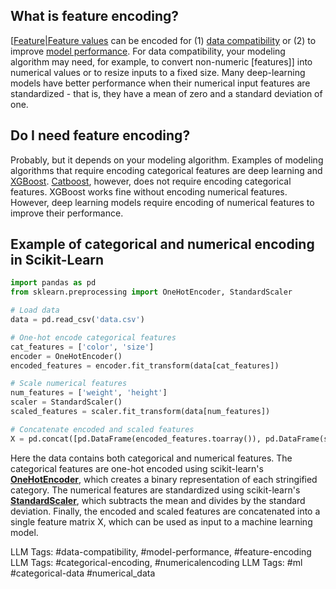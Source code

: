 **What is feature encoding?**
-----------------------------

[[Feature|Feature values](http://www.hopsworks.ai/dictionary/feature-value) can be encoded for (1) [data compatibility](http://www.hopsworks.ai/dictionary/data-compatibility) or (2) to improve [model performance](http://www.hopsworks.ai/dictionary/model-performance). For data compatibility, your modeling algorithm may need, for example, to convert non-numeric [features]] into numerical values or to resize inputs to a fixed size. Many deep-learning models have better performance when their numerical input features are standardized - that is, they have a mean of zero and a standard deviation of one.

**Do I need feature encoding?**
-------------------------------

Probably, but it depends on your modeling algorithm. Examples of modeling algorithms that require encoding categorical features are deep learning and [XGBoost](https://www.nvidia.com/en-us/glossary/data-science/xgboost/). [Catboost](https://catboost.ai/), however, does not require encoding categorical features. XGBoost works fine without encoding numerical features. However, deep learning models require encoding of numerical features to improve their performance. 

‍**Example of categorical and numerical encoding in Scikit-Learn**
------------------------------------------------------------------


```python
import pandas as pd
from sklearn.preprocessing import OneHotEncoder, StandardScaler

# Load data
data = pd.read_csv('data.csv')

# One-hot encode categorical features
cat_features = ['color', 'size']
encoder = OneHotEncoder()
encoded_features = encoder.fit_transform(data[cat_features])

# Scale numerical features
num_features = ['weight', 'height']
scaler = StandardScaler()
scaled_features = scaler.fit_transform(data[num_features])

# Concatenate encoded and scaled features
X = pd.concat([pd.DataFrame(encoded_features.toarray()), pd.DataFrame(scaled_features, columns=num_features)], axis=1)

```
Here the data contains both categorical and numerical features. The categorical features are one-hot encoded using scikit-learn's [**OneHotEncoder**](https://scikit-learn.org/stable/modules/generated/sklearn.preprocessing.OneHotEncoder.html), which creates a binary representation of each stringified category. The numerical features are standardized using scikit-learn's [**StandardScaler**](https://scikit-learn.org/stable/modules/generated/sklearn.preprocessing.StandardScaler.html), which subtracts the mean and divides by the standard deviation. Finally, the encoded and scaled features are concatenated into a single feature matrix X, which can be used as input to a machine learning model.


LLM Tags:  #data-compatibility, #model-performance, #feature-encoding
LLM Tags:  #categorical-encoding, #numericalencoding
LLM Tags:  #ml #categorical-data #numerical_data